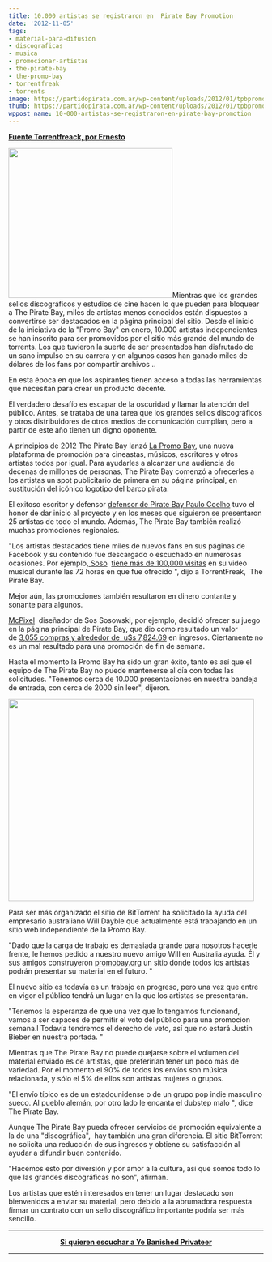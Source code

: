 ```yaml
---
title: 10.000 artistas se registraron en  Pirate Bay Promotion
date: '2012-11-05'
tags:
- material-para-difusion
- discograficas
- musica
- promocionar-artistas
- the-pirate-bay
- the-promo-bay
- torrentfreak
- torrents
image: https://partidopirata.com.ar/wp-content/uploads/2012/01/tpbpromo.jpg
thumb: https://partidopirata.com.ar/wp-content/uploads/2012/01/tpbpromo-150x150.jpg
wppost_name: 10-000-artistas-se-registraron-en-pirate-bay-promotion
---
```


<strong><a href="https://torrentfreak.com/10000-artists-signed-up-for-pirate-bay-promotion-12110/" target="_blank">Fuente Torrentfreack, por Ernesto</a></strong>

<a href="https://partidopirata.com.ar/wp-content/uploads/2012/01/tpbpromo.jpg"><img class="alignright  wp-image-3015" title="The Promo Bay" src="https://partidopirata.com.ar/wp-content/uploads/2012/01/tpbpromo.jpg" alt="" width="324" height="296" /></a>Mientras que los grandes sellos discográficos y estudios de cine hacen lo que pueden para bloquear a The Pirate Bay, miles de artistas menos conocidos están dispuestos a convertirse ser destacados en la página principal del sitio. Desde el inicio de la iniciativa de la "Promo Bay" en enero, 10.000 artistas independientes se han inscrito para ser promovidos por el sitio más grande del mundo de torrents. Los que tuvieron la suerte de ser presentados han disfrutado de un sano impulso en su carrera y en algunos casos han ganado miles de dólares de los fans por compartir archivos ..

En esta época en que los aspirantes tienen acceso a todas las herramientas que necesitan para crear un producto decente.

El verdadero desafío es escapar de la oscuridad y llamar la atención del público. Antes, se trataba de una tarea que los grandes sellos discográficos y otros distribuidores de otros medios de comunicación cumplían, pero a partir de este año tienen un digno oponente.

A principios de 2012 The Pirate Bay lanzó <a href="https://partidopirata.com.ar/3008/promobay-la-plataforma-de-promocion-de-the-pirate-bay">La Promo Bay</a>, una nueva plataforma de promoción para cineastas, músicos, escritores y otros artistas todos por igual. Para ayudarles a alcanzar una audiencia de decenas de millones de personas, The Pirate Bay comenzó a ofrecerles a los artistas un spot publicitario de primera en su página principal, en sustitución del icónico logotipo del barco pirata.

El exitoso escritor y defensor <a href="http://torrentfreak.com/paulo-coelho-supports-the-pirate-bay-090415/">defensor de Pirate Bay Paulo Coelho</a> tuvo el honor de dar inicio al proyecto y en los meses que siguieron se presentaron 25 artistas de todo el mundo. Además, The Pirate Bay también realizó muchas promociones regionales.

"Los artistas destacados tiene miles de nuevos fans en sus páginas de Facebook y su contenido fue descargado o escuchado en numerosas ocasiones. Por ejemplo,<a href="http://www.youcancallmesoso.com/"> Soso</a>  <a href="http://www.youtube.com/watch?v=SjMMmvd1r-g">tiene más de 100,000 visitas</a> en su video musical durante las 72 horas en que fue ofrecido ", dijo a TorrentFreak,  The Pirate Bay.

Mejor aún, las promociones también resultaron en dinero contante y sonante para algunos.

<a href="http://mcpixel.net/">McPixel</a>  diseñador de Sos Sosowski, por ejemplo, decidió ofrecer su juego en la página principal de Pirate Bay, que dio como resultado un valor de <a href="http://www.giantbomb.com/news/mcpixel-embraced-piracy-lived-to-tell-the-tale/4366/">3,055 compras y alrededor de  u$s 7,824.69</a> en ingresos. Ciertamente no es un mal resultado para una promoción de fin de semana.

Hasta el momento la Promo Bay ha sido un gran éxito, tanto es así que el equipo de The Pirate Bay no puede mantenerse al día con todas las solicitudes. "Tenemos cerca de 10.000 presentaciones en nuestra bandeja de entrada, con cerca de 2000 sin leer", dijeron.

<a href="https://partidopirata.com.ar/wp-content/uploads/2012/11/pirate-promo.jpg"><img class="aligncenter size-full wp-image-7250" title="pirate-promo" src="https://partidopirata.com.ar/wp-content/uploads/2012/11/pirate-promo.jpg" alt="" width="485" height="399" /></a>

Para ser más organizado el sitio de BitTorrent ha solicitado la ayuda del empresario australiano Will Dayble que actualmente está trabajando en un sitio web independiente de la Promo Bay.

"Dado que la carga de trabajo es demasiada grande para nosotros hacerle frente, le hemos pedido a nuestro nuevo amigo Will en Australia ayuda. Él y sus amigos construyeron <a href="http://promobay.org/">promobay.org</a> un sitio donde todos los artistas podrán presentar su material en el futuro. "

El nuevo sitio es todavía es un trabajo en progreso, pero una vez que entre en vigor el público tendrá un lugar en la que los artistas se presentarán.

"Tenemos la esperanza de que una vez que lo tengamos funcionand, vamos a ser capaces de permitir el voto del público para una promoción semana.l Todavía tendremos el derecho de veto, así que no estará Justin Bieber en nuestra portada. "

Mientras que The Pirate Bay no puede quejarse sobre el volumen del material enviado es de artistas, que preferirían tener un poco más de variedad. Por el momento el 90% de todos los envíos son música relacionada, y sólo el 5% de ellos son artistas mujeres o grupos.

"El envío típico es de un estadounidense o de un grupo pop indie masculino sueco. Al pueblo alemán, por otro lado le encanta el dubstep malo ", dice The Pirate Bay.

Aunque The Pirate Bay pueda ofrecer servicios de promoción equivalente a la de una "discográfica",  hay también una gran diferencia. El sitio BitTorrent no solicita una reducción de sus ingresos y obtiene su satisfacción al ayudar a difundir buen contenido.

"Hacemos esto por diversión y por amor a la cultura, así que somos todo lo que las grandes discográficas no son", afirman.

Los artistas que estén interesados en tener un lugar destacado son bienvenidos a enviar su material, pero debido a la abrumadora respuesta firmar un contrato con un sello discográfico importante podría ser más sencillo.

<hr />
<p style="text-align: center;"><strong><a href="http://soundcloud.com/ye-banished-privateers#play" target="_Blank">Si quieren escuchar a Ye Banished Privateer</a></strong></p>


<hr />
